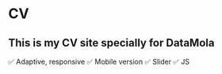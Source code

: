 # CV
## This is my CV site specially for DataMola

✅ Adaptive, responsive
✅ Mobile version
✅ Slider
✅ JS
